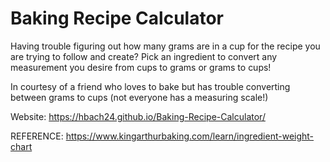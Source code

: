 # Baking Recipe Calculator

Having trouble figuring out how many grams are in a cup for the recipe you are trying to follow and create? Pick an ingredient to convert any measurement you desire from cups to grams or grams to cups! 


In courtesy of a friend who loves to bake but has trouble converting between grams to cups (not everyone has a measuring scale!)

Website: https://hbach24.github.io/Baking-Recipe-Calculator/

REFERENCE: https://www.kingarthurbaking.com/learn/ingredient-weight-chart
